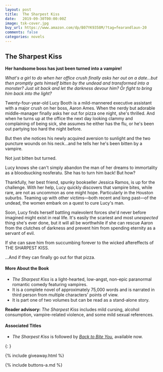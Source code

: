 ```yaml
---
layout: post
title:  The Sharpest Kiss
date:   2019-09-30T00:00:00Z
image: tsk-cover.jpg
buy_url: https://www.amazon.com/dp/B07YK9358M/?tag=fearandlaun-20
comments: false
categories: novels
---
```


## The Sharpest Kiss

**Her handsome boss has just been turned into a vampire!**

*What's a girl to do when her office crush finally asks her out on a date...but then promptly gets himself bitten by the undead and transformed into a monster? Just sit back and let the darkness devour him? Or fight to bring him back into the light?*

Twenty-four-year-old Lucy Booth is a mild-mannered executive assistant with a major crush on her boss, Aaron Ames. When the nerdy but adorable middle-manager finally asks her out for pizza one night, she's thrilled. And when he turns up at the office the next day looking clammy and complaining of being sick, she assumes he either has the flu, or he's been out partying too hard the night before.

But then she notices his newly acquired aversion to sunlight and the two puncture wounds on his neck...and he tells her he's been bitten by a vampire.

Not just bitten but turned.

Lucy knows she can't simply abandon the man of her dreams to immortality as a bloodsucking nosferatu. She has to turn him back! But how?

Thankfully, her best friend, spunky bookseller Jessica Ramos, is up for the challenge. With her help, Lucy quickly discovers that vampire bites, while rare, are not as uncommon as one might hope. Particularly in the Houston suburbs. Teaming up with other victims—both recent and long past—of the undead, the women embark on a quest to cure Lucy's man.

Soon, Lucy finds herself battling malevolent forces she'd never before imagined might exist in real life. It's easily the scariest and most *unexpected* thing she's ever done, but it will all be worthwhile if she can rescue Aaron from the clutches of darkness and prevent him from spending eternity as a servant of evil.

If she can save him from succumbing forever to the wicked aftereffects of THE SHARPEST KISS.

...And if they can finally go out for that pizza.

#### More About the Book

- *The Sharpest Kiss* is a light-hearted, low-angst, non-epic paranormal romantic comedy featuring vampires.
- It is a complete novel of approximately 75,000 words and is narrated in third person from multiple characters' points of view.
- It is part one of two volumes but can be read as a stand-alone story.

**Reader advisory:**  *The Sharpest Kiss* includes mild cursing, alcohol consumption, vampire-related violence, and some mild sexual references.

#### Associated Titles

- *The Sharpest Kiss* is followed by [*Back to Bite You*][btby], available now.

{: }

{% include giveaway.html %}<br />

{% include buttons-a.md %}

[excerpt]:/novels/the-sharpest-kiss/excerpt/
[buy]:https://www.amazon.com/dp/B07YK9358M/?tag=fearandlaun-20
[goodreads]:https://www.goodreads.com/book/show/48328046-the-sharpest-kiss
[btby]:/novels/back-to-bite-you/
[connected]:/connected/the-sharpest-kiss/
